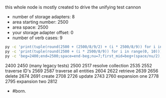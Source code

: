 this whole node is mostly created to drive the
unifying test cannon

  - number of storage adapters: 8
  - area starting number: 2500
  - area space: 2500
  - your storage adapter offset: 0
  - number of verb cases: 9

```bash
py -c 'print(tuple(round(2500 + (2500/8/9/2) + (i * 2500/8/9)) for i in range(0, 9)))'
py -c 'print(tuple(round(2500 + (i * 2500/8/9)) for i in range(0, 10)))'
py -c 'beg=2400;end=2500;space=end-beg;nu=7;first_mid=beg+(space/nu/2);print(tuple(round(first_mid+(space*i/nu),2) for i in range(0,nu)))'
```


2400
2450 (many legacy tests)
2500
2517 resolve collection
2535
2552 traverse ID's
2569
2587 traverse all entities
2604
2622 retrieve
2639
2656 delete
2674
2691 create
2708
2726 update
2743
2760 expansion one
2778
2795 expansion two
2812

  - #born.
